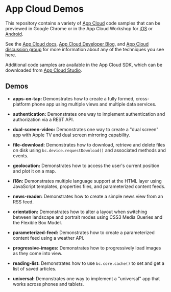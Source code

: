 # App Cloud Demos

This repository contains a variety of [App Cloud][1] code samples that can be 
previewed in Google Chrome or in the App Cloud Workshop for [iOS][5] or 
[Android][6].

See the [App Cloud docs][2], [App Cloud Developer Blog][7], and 
[App Cloud discussion group][3] for more information about any of the 
techniques you see here.

Additional code samples are available in the App Cloud SDK, which can be 
downloaded from [App Cloud Studio][4].

## Demos

* **apps-on-tap:** Demonstrates how to create a fully formed, cross-platform 
phone app using multiple views and multiple data services.

* **authentication:** Demonstrates one way to implement authentication and 
authorization via a REST API.

* **dual-screen-video:** Demonstrates one way to create a "dual screen" app
with Apple TV and dual screen mirroring capability.

* **file-download:** Demonstrates how to download, retrieve and delete files
on disk using `bc.device.requestDownload()` and associated methods and events.

* **geolocation:** Demonstrates how to access the user's current position and
plot it on a map.

* **i18n:** Demonstrates multiple language support at the HTML layer using 
JavaScript templates, properties files, and parameterized content feeds.

* **news-reader:** Demonstrates how to create a simple news view from an RSS 
feed.

* **orientation:** Demonstrates how to alter a layout when switching between 
landscape and portrait modes using CSS3 Media Queries and the Flexible Box 
Model.

* **parameterized-feed:** Demonstrates how to create a parameterized content
feed using a weather API.

* **progressive-images:** Demonstrates how to progressively load images as 
they come into view.

* **reading-list:** Demonstrates how to use `bc.core.cache()` to set and get
a list of saved articles.

* **universal:** Demonstrates one way to implement a "universal" app that 
works across phones and tablets.

[1]: http://www.brightcove.com/en/content-app-platform
[2]: http://docs.brightcove.com/en/app-cloud/
[3]: http://groups.google.com/group/bcappcloud
[4]: https://appcloud.brightcove.com/
[5]: http://bit.ly/iworkshop
[6]: http://bit.ly/aworkshop
[7]: http://blog.brightcove.com/en/taxonomy/term/2941
